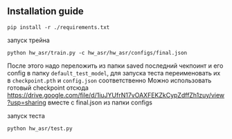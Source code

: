## Installation guide

```shell
pip install -r ./requirements.txt
```

запуск трейна

```
python hw_asr/train.py -c hw_asr/hw_asr/configs/final.json
```

После этого надо переложить из папки saved последний чекпоинт и его config в папку `default_test_model`, для запуска теста
переименовать их в `checkpoint.pth` и `config.json` соответственно
Можно использовать готовый checkpoint отсюда https://drive.google.com/file/d/1iuJYUfrN17vOAXFEKZkCypZdffZh1zuy/view?usp=sharing вместе с final.json из папки configs

запуск теста

```
python hw_asr/test.py
```
